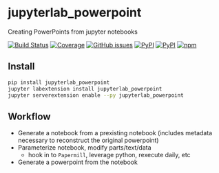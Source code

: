 # jupyterlab_powerpoint
Creating PowerPoints from jupyter notebooks

[![Build Status](https://dev.azure.com/tpaine154/jupyter/_apis/build/status/timkpaine.jupyterlab_powerpoint?branchName=master)](https://dev.azure.com/tpaine154/jupyter/_build/latest?definitionId=12&branchName=master)
[![Coverage](https://img.shields.io/azure-devops/coverage/tpaine154/jupyter/12)](https://dev.azure.com/tpaine154/jupyter/_build?definitionId=12&_a=summary)
[![GitHub issues](https://img.shields.io/github/issues/timkpaine/jupyterlab_powerpoint.svg)]()
[![PyPI](https://img.shields.io/pypi/l/jupyterlab_powerpoint.svg)](https://pypi.python.org/pypi/jupyterlab_powerpoint)
[![PyPI](https://img.shields.io/pypi/v/jupyterlab_powerpoint.svg)](https://pypi.python.org/pypi/jupyterlab_powerpoint)
[![npm](https://img.shields.io/npm/v/jupyterlab_powerpoint.svg)](https://www.npmjs.com/package/jupyterlab_powerpoint)


## Install

```bash
pip install jupyterlab_powerpoint
jupyter labextension install jupyterlab_powerpoint
jupyter serverextension enable --py jupyterlab_powerpoint
```

## Workflow

- Generate a notebook from a prexisting notebook (includes metadata necessary to reconstruct the original powerpoint)
- Parameterize notebook, modify parts/text/data
    + hook in to `Papermill`, leverage python, rexecute daily, etc
- Generate a powerpoint from the notebook
